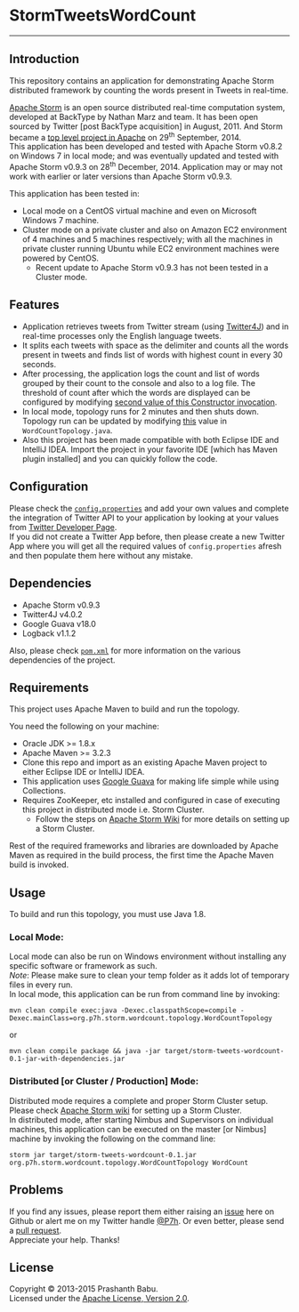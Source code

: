 # StormTweetsWordCount
----------

## Introduction
This repository contains an application for demonstrating Apache Storm distributed framework by counting the words present in Tweets in real-time.

[Apache Storm](http://storm.apache.org) is an open source distributed real-time computation system, developed at BackType by Nathan Marz and team. It has been open sourced by Twitter [post BackType acquisition] in August, 2011. And Storm became a [top level project in Apache](https://blogs.apache.org/foundation/entry/the_apache_software_foundation_announces64) on 29<sup>th</sup> September, 2014.<br>
This application has been developed and tested with Apache Storm v0.8.2 on Windows 7 in local mode; and was eventually updated and tested with Apache Storm v0.9.3 on 28<sup>th</sup> December, 2014. Application may or may not work with earlier or later versions than Apache Storm v0.9.3.<br>

This application has been tested in:<br>

+ Local mode on a CentOS virtual machine and even on Microsoft Windows 7 machine.
+ Cluster mode on a private cluster and also on Amazon EC2 environment of 4 machines and 5 machines respectively; with all the machines in private cluster running Ubuntu while EC2 environment machines were powered by CentOS.
	+ Recent update to Apache Storm v0.9.3 has not been tested in a Cluster mode.

## Features
* Application retrieves tweets from Twitter stream (using [Twitter4J](http://twitter4j.org)) and in real-time processes only the English language tweets.<br>
* It splits each tweets with space as the delimiter and counts all the words present in tweets and finds list of words with highest count in every 30 seconds.
* After processing, the application logs the count and list of words grouped by their count to the console and also to a log file. The threshold of count after which the words are displayed can be configured by modifying [second value of this Constructor invocation](src/main/java/org/p7h/storm/wordcount/topology/WordCountTopology.java#L38).<br>
* In local mode, topology runs for 2 minutes and then shuts down. Topology run can be updated by modifying [this](src/main/java/org/p7h/storm/wordcount/topology/WordCountTopology.java#L50) value in `WordCountTopology.java`.<br>
* Also this project has been made compatible with both Eclipse IDE and IntelliJ IDEA. Import the project in your favorite IDE [which has Maven plugin installed] and you can quickly follow the code.

## Configuration
Please check the [`config.properties`](src/main/resources/config.properties) and add your own values and complete the integration of Twitter API to your application by looking at your values from [Twitter Developer Page](https://dev.twitter.com/apps).<br>
If you did not create a Twitter App before, then please create a new Twitter App where you will get all the required values of `config.properties` afresh and then populate them here without any mistake.<br>

## Dependencies
* Apache Storm v0.9.3
* Twitter4J v4.0.2
* Google Guava v18.0
* Logback v1.1.2

Also, please check [`pom.xml`](pom.xml) for more information on the various dependencies of the project.<br>

## Requirements
This project uses Apache Maven to build and run the topology.<br>

You need the following on your machine:

* Oracle JDK >= 1.8.x
* Apache Maven >= 3.2.3
* Clone this repo and import as an existing Apache Maven project to either Eclipse IDE or IntelliJ IDEA.
* This application uses [Google Guava](https://code.google.com/p/guava-libraries) for making life simple while using Collections.
* Requires ZooKeeper, etc installed and configured in case of executing this project in distributed mode i.e. Storm Cluster.<br>
	- Follow the steps on [Apache Storm Wiki](http://storm.apache.org/documentation/Setting-up-a-Storm-cluster.html) for more details on setting up a Storm Cluster.<br>

Rest of the required frameworks and libraries are downloaded by Apache Maven as required in the build process, the first time the Apache Maven build is invoked.

## Usage
To build and run this topology, you must use Java 1.8.

### Local Mode:
Local mode can also be run on Windows environment without installing any specific software or framework as such.<br>
*Note*: Please make sure to clean your temp folder as it adds lot of temporary files in every run.<br>
In local mode, this application can be run from command line by invoking:<br>

    mvn clean compile exec:java -Dexec.classpathScope=compile -Dexec.mainClass=org.p7h.storm.wordcount.topology.WordCountTopology

or

    mvn clean compile package && java -jar target/storm-tweets-wordcount-0.1-jar-with-dependencies.jar
	
### Distributed [or Cluster / Production] Mode:
Distributed mode requires a complete and proper Storm Cluster setup. Please check [Apache Storm wiki](http://storm.apache.org/documentation/Setting-up-a-Storm-cluster.html) for setting up a Storm Cluster.<br>
In distributed mode, after starting Nimbus and Supervisors on individual machines, this application can be executed on the master [or Nimbus] machine by invoking the following on the command line:

    storm jar target/storm-tweets-wordcount-0.1.jar org.p7h.storm.wordcount.topology.WordCountTopology WordCount

## Problems
If you find any issues, please report them either raising an [issue](https://github.com/P7h/StormTweetsWordCount/issues) here on Github or alert me on my Twitter handle [@P7h](http://twitter.com/P7h). Or even better, please send a [pull request](https://github.com/P7h/StormTweetsWordCount/pulls).<br>
Appreciate your help. Thanks!

## License
Copyright &copy; 2013-2015 Prashanth Babu.<br>
Licensed under the [Apache License, Version 2.0](http://www.apache.org/licenses/LICENSE-2.0).
